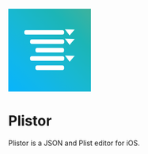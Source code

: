 ![Icon](https://raw.githubusercontent.com/ColdGrub1384/Plistor/master/Plistor/Assets.xcassets/AppIcon.appiconset/Icon-App-83.5x83.5%402x.png)

# Plistor

Plistor is a JSON and Plist editor for iOS.
